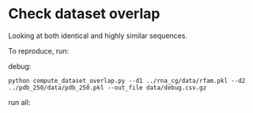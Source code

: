 # Check dataset overlap

Looking at both identical and highly similar sequences.


To reproduce, run:


debug:


```
python compute_dataset_overlap.py --d1 ../rna_cg/data/rfam.pkl --d2 ../pdb_250/data/pdb_250.pkl --out_file data/debug.csv.gz
```



run all:







